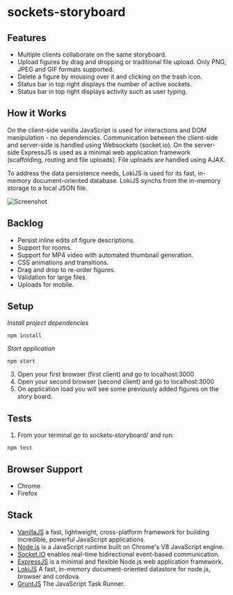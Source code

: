 # sockets-storyboard

## Features

- Multiple clients collaborate on the same storyboard.
- Upload figures by drag and dropping or traditional file upload. Only PNG, JPEG and GIF formats supported.
- Delete a figure by mousing over it and clicking on the trash icon.
- Status bar in top right displays the number of active sockets.
- Status bar in top right displays activity such as user typing.

## How it Works

On the client-side vanilla JavaScript is used for interactions and DOM manipulation - no dependencies. Communication between the client-side and server-side is handled using Websockets (socket.io). On the server-side ExpressJS is used as a minimal web application framework (scaffolding, routing and file uploads). File uploads are handled using AJAX.

To address the data persistence needs, LokiJS is used for its fast, in-memory document-oriented database. LokiJS synchs from the in-memory storage to a local JSON file.

![Screenshot](/screenshots/screenshot.gif?raw=true)

## Backlog

- Persist inline edits of figure descriptions.
- Support for rooms.
- Support for MP4 video with automated thumbnail generation.
- CSS animations and transitions.
- Drag and drop to re-order figures.
- Validation for large files.
- Uploads for mobile.

## Setup

_Install project dependencies_

```
npm install
```

_Start application_

```
npm start
```

3. Open your first browser (first client) and go to localhost:3000
4. Open your second browser (second client) and go to localhost:3000
5. On application load you will see some previously added figures on the story board.

## Tests

1. From your terminal go to sockets-storyboard/ and run:

```
npm test
```

## Browser Support

- Chrome
- Firefox

## Stack

- [VanillaJS](http://vanilla-js.com "VanillaJS") a fast, lightweight, cross-platform framework for building incredible, powerful JavaScript applications.
- [Node.js](https://nodejs.org/en "Node.js�") is a JavaScript runtime built on Chrome's V8 JavaScript engine.
- [Socket.IO](https://socket.io "Socket.IO") enables real-time bidirectional event-based communication.
- [ExpressJS](https://expressjs.com "ExpressJS") is a minimal and flexible Node.js web application framework.
- [LokiJS](https://github.com/techfort/LokiJS "LokiJS") A fast, in-memory document-oriented datastore for node.js, browser and cordova.
- [GruntJS](https://gruntjs.com "GruntJS") The JavaScript Task Runner.
